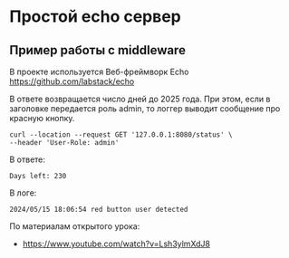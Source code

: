 # Простой echo сервер

## Пример работы с middleware
В проекте используется Веб-фреймворк Echo https://github.com/labstack/echo


В ответе возвращается число дней до 2025 года. При этом, если в заголовке передается роль admin, то логгер выводит сообщение про красную кнопку.

```shell
curl --location --request GET '127.0.0.1:8080/status' \
--header 'User-Role: admin'
```  
В ответе:
```
Days left: 230
```

В логе:
```
2024/05/15 18:06:54 red button user detected
```


По материалам открытого урока:
* https://www.youtube.com/watch?v=Lsh3ylmXdJ8

